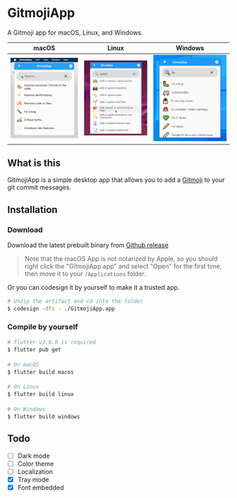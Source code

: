 # GitmojiApp

A Gitmoji app for macOS, Linux, and Windows.

macOS | Linux | Windows
:----:|:-------:|:-----:
![macOS app screenshot](.github/assets/app_macos.png)|![Linux app screenshot](.github/assets/app_linux.png)|![Windows app screenshot](.github/assets/app_windows.png)

## What is this

GitmojiApp is a simple desktop app that allows you to add a [Gitmoji](https://gitmoji.dev) to your git commit messages.

## Installation

### Download

Download the latest prebuilt binary from [Github release](https://github.com/patrick-fu/GitmojiApp/releases)

> Note that the  macOS App is not notarized by Apple, so you should right click the "GitmojiApp.app" and select "Open" for the first time, then move it to your `/Applications` folder.

Or you can codesign it by yourself to make it a trusted app.

```bash
# Unzip the artifact and cd into the folder
$ codesign -dfs - ./GitmojiApp.app
```

### Compile by yourself

```bash
# flutter v3.0.0 is required
$ flutter pub get

# On macOS
$ flutter build macos

# On Linux
$ flutter build linux

# On Windows
$ flutter build windows
```

## Todo

- [ ] Dark mode
- [ ] Color theme
- [ ] Localization
- [x] Tray mode
- [x] Font embedded
